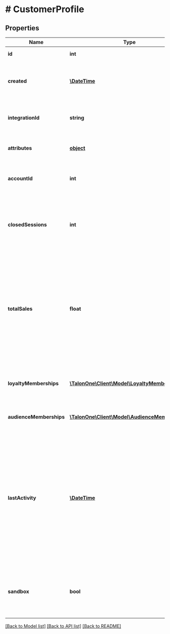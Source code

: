 # # CustomerProfile

## Properties

Name | Type | Description | Notes
------------ | ------------- | ------------- | -------------
**id** | **int** | Internal ID of this entity. | 
**created** | [**\DateTime**](\DateTime.md) | The time this entity was created. The time this entity was created. | 
**integrationId** | **string** | The integration ID set by your integration layer. | 
**attributes** | [**object**](.md) | Arbitrary properties associated with this item. | 
**accountId** | **int** | The ID of the Talon.One account that owns this profile. | 
**closedSessions** | **int** | The total amount of closed sessions by a customer. A closed session is a successful purchase. | 
**totalSales** | **float** | The total amount of money spent by the customer **before** discounts are applied.  The total sales amount excludes the following: - Cancelled or reopened sessions. - Returned items. | 
**loyaltyMemberships** | [**\TalonOne\Client\Model\LoyaltyMembership[]**](LoyaltyMembership.md) | **DEPRECATED** A list of loyalty programs joined by the customer. | [optional] 
**audienceMemberships** | [**\TalonOne\Client\Model\AudienceMembership[]**](AudienceMembership.md) | The audiences the customer belongs to. | [optional] 
**lastActivity** | [**\DateTime**](\DateTime.md) | Timestamp of the most recent event received from this customer. This field is updated on calls that trigger the rule-engine and that are not [dry requests](https://docs.talon.one/docs/dev/integration-api/dry-requests/#overlay).  For example, [reserving a coupon](https://docs.talon.one/integration-api#operation/createCouponReservation) for a customer doesn&#39;t impact this field. | 
**sandbox** | **bool** | Shows whether the customer is part of a sandbox or live Application. See the [docs](https://docs.talon.one/docs/product/applications/overview#application-environments). | [optional] 

[[Back to Model list]](../../README.md#documentation-for-models) [[Back to API list]](../../README.md#documentation-for-api-endpoints) [[Back to README]](../../README.md)


